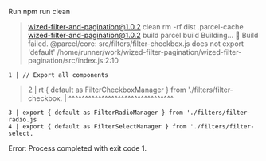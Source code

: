 Run npm run clean

> wized-filter-and-pagination@1.0.2 clean
> rm -rf dist .parcel-cache
> wized-filter-and-pagination@1.0.2 build
> parcel build
> Building...
> 🚨 Build failed.
> @parcel/core: src/filters/filter-checkbox.js does not export 'default'
> /home/runner/work/wized-filter-pagination/wized-filter-pagination/src/index.js:2:10

    1 | // Export all components

> 2 | rt { default as FilterCheckboxManager } from './filters/filter-checkbox.
> | ^^^^^^^^^^^^^^^^^^^^^^^^^^^^^^^^

    3 | export { default as FilterRadioManager } from './filters/filter-radio.js
    4 | export { default as FilterSelectManager } from './filters/filter-select.

Error: Process completed with exit code 1.
